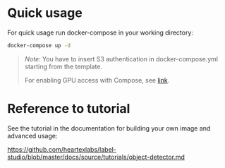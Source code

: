 # Quick usage

For quick usage run docker-compose in your working directory:

```bash
docker-compose up -d
```

> *Note*: You have to insert S3 authentication in docker-compose.yml starting from the template.
> 
> For enabling GPU access with Compose, see [link](https://docs.docker.com/compose/gpu-support/).


# Reference to tutorial

See the tutorial in the documentation for building your own image and advanced usage:

https://github.com/heartexlabs/label-studio/blob/master/docs/source/tutorials/object-detector.md
